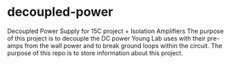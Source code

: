 # decoupled-power
Decoupled Power Supply for 15C project + Isolation Amplifiers
The purpose of this project is to decouple the DC power Young Lab uses with their pre-amps from the wall power and to break ground loops within the circuit.
The purpose of this repo is to store information about this project. 
